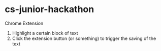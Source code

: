 # cs-junior-hackathon
Chrome Extension

1. Highlight a certain block of text
2. Click the extension button (or something) to trigger the saving of the text